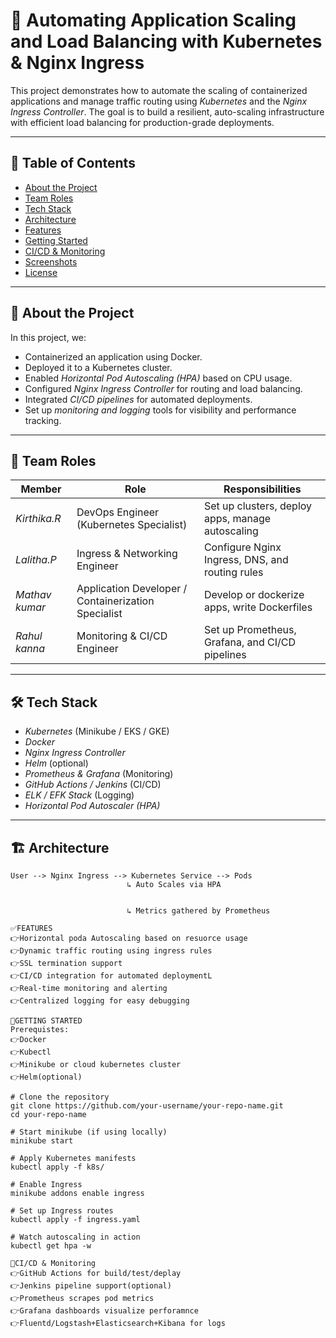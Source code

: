 # 🚀 Automating Application Scaling and Load Balancing with Kubernetes & Nginx Ingress

This project demonstrates how to automate the scaling of containerized applications and manage traffic routing using *Kubernetes* and the *Nginx Ingress Controller*. The goal is to build a resilient, auto-scaling infrastructure with efficient load balancing for production-grade deployments.

---

## 📌 Table of Contents
- [About the Project](#about-the-project)
- [Team Roles](#team-roles)
- [Tech Stack](#tech-stack)
- [Architecture](#architecture)
- [Features](#features)
- [Getting Started](#getting-started)
- [CI/CD & Monitoring](#cicd--monitoring)
- [Screenshots](#screenshots)
- [License](#license)

---

## 📖 About the Project

In this project, we:
- Containerized an application using Docker.
- Deployed it to a Kubernetes cluster.
- Enabled *Horizontal Pod Autoscaling (HPA)* based on CPU usage.
- Configured *Nginx Ingress Controller* for routing and load balancing.
- Integrated *CI/CD pipelines* for automated deployments.
- Set up *monitoring and logging* tools for visibility and performance tracking.

---

## 👥 Team Roles

| Member | Role | Responsibilities |
|--------|------|------------------|
| *Kirthika.R* | DevOps Engineer (Kubernetes Specialist) | Set up clusters, deploy apps, manage autoscaling |
| *Lalitha.P* | Ingress & Networking Engineer | Configure Nginx Ingress, DNS, and routing rules |
| *Mathav kumar* | Application Developer / Containerization Specialist | Develop or dockerize apps, write Dockerfiles |
| *Rahul kanna* | Monitoring & CI/CD Engineer | Set up Prometheus, Grafana, and CI/CD pipelines |

---

## 🛠️ Tech Stack

- *Kubernetes* (Minikube / EKS / GKE)
- *Docker*
- *Nginx Ingress Controller*
- *Helm* (optional)
- *Prometheus & Grafana* (Monitoring)
- *GitHub Actions / Jenkins* (CI/CD)
- *ELK / EFK Stack* (Logging)
- *Horizontal Pod Autoscaler (HPA)*

---

## 🏗️ Architecture

```plaintext
User --> Nginx Ingress --> Kubernetes Service --> Pods
                          ↳ Auto Scales via HPA


                          ↳ Metrics gathered by Prometheus

✅FEATURES
👉Horizontal poda Autoscaling based on resuorce usage
👉Dynamic traffic routing using ingress rules
👉SSL termination support
👉CI/CD integration for automated deploymentL
👉Real-time monitoring and alerting
👉Centralized logging for easy debugging

🚀GETTING STARTED
Prerequistes:
👉Docker
👉Kubectl
👉Minikube or cloud kubernetes cluster
👉Helm(optional)

# Clone the repository
git clone https://github.com/your-username/your-repo-name.git
cd your-repo-name

# Start minikube (if using locally)
minikube start

# Apply Kubernetes manifests
kubectl apply -f k8s/

# Enable Ingress
minikube addons enable ingress

# Set up Ingress routes
kubectl apply -f ingress.yaml

# Watch autoscaling in action
kubectl get hpa -w

🔄️CI/CD & Monitoring
👉GitHub Actions for build/test/deplay
👉Jenkins pipeline support(optional)
👉Prometheus scrapes pod metrics
👉Grafana dashboards visualize perforamnce
👉Fluentd/Logstash+Elasticsearch+Kibana for logs
